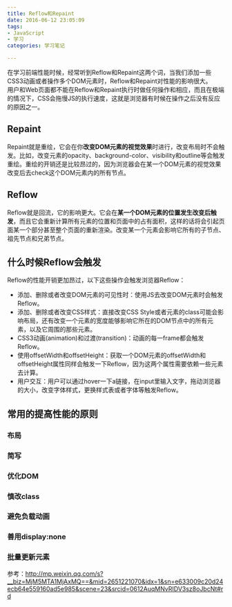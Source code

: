 ```yaml
---
title: Reflow和Repaint
date: 2016-06-12 23:05:09
tags: 
- JavaScript
- 学习
categories: 学习笔记  

---
```

在学习前端性能时候，经常听到Reflow和Repaint这两个词，当我们添加一些CSS3动画或者操作多个DOM元素时，Reflow和Repaint对性能的影响很大。  
用户和Web页面都不能在Reflow和Repaint执行时做任何操作和相应，而且在极端的情况下，CSS会拖慢JS的执行速度，这就是浏览器有时候在操作之后没有反应的原因之一。
<!-- more -->
## Repaint
Repaint就是重绘，它会在你**改变DOM元素的视觉效果**时进行，改变布局时不会触发。比如，改变元素的opacity、background-color、visibility和outline等会触发重绘。重绘的开销还是比较昂过的，因为浏览器会在某一个DOM元素的视觉效果改变后去check这个DOM元素内的所有节点。
## Reflow
Reflow就是回流，它的影响更大。它会在**某一个DOM元素的位置发生改变后触发**，而且它会重新计算所有元素的位置和页面中的占有面积，这样的话将会引起页面某一个部分甚至整个页面的重新渲染。改变某一个元素会影响它所有的子节点、祖先节点和兄弟节点。  
## 什么时候Reflow会触发
Reflow的性能开销更加昂过，以下这些操作会触发浏览器Reflow：
- 添加、删除或者改变DOM元素的可见性时：使用JS去改变DOM元素时会触发Reflow。
- 添加、删除或者改变CSS样式：直接改变CSS Style或者元素的class可能会影响布局，还有改变一个元素的宽度能够影响它所在的DOM节点中的所有元素，以及它周围的那些元素。
- CSS3动画(animation)和过渡(transition)：动画的每一frame都会触发Reflow。
- 使用offsetWidth和offsetHeight：获取一个DOM元素的offsetWidth和offsetHeight属性同样会触发一下Reflow，因为这两个属性需要依赖一些元素去计算。
- 用户交互：用户可以通过hover一下a链接，在input里输入文字，拖动浏览器的大小，改变字体样式，更换样式表或者字体等触发Reflow。
## 常用的提高性能的原则
### 布局
### 简写
### 优化DOM
### 慎改class
### 避免负载动画
### 善用display:none
### 批量更新元素 
参考：http://mp.weixin.qq.com/s?__biz=MjM5MTA1MjAxMQ==&mid=2651221070&idx=1&sn=e633009c20d24ecb64e559160ad5e985&scene=23&srcid=0612AuqMNvRIDV3sz8oJbcNt#rd